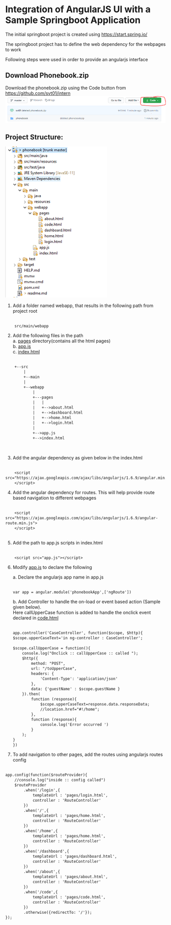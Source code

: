 # Integration of AngularJS UI with a Sample Springboot Application

The initial springboot project is created using https://start.spring.io/

The springboot project has to define the web dependency for the webpages to work

Following steps were used in order to provide an angularjs interface

## Download Phonebook.zip 
Download the phonebook.zip using the Code button from https://github.com/svt01/intern
![Download](download_phonebook.png)

## Project Structure:
![Project structure](project_structure.png)

1.	Add a folder named webapp, that results in the following path from project root

```

	src/main/webapp
```

2.	Add the following files in the path    
	a. [pages](src/main/webapp/pages/) directory(contains all the html pages)   
	b. [app.js](src/main/webapp/app.js)  
	c. [index.html](src/main/webapp/index.html)   
	

```

	+--src
		|
		+--main
		|
		+--webapp
			|
			+---pages
			|	|
			|	+-->about.html
			|	+-->dashboard.html
			|	+-->home.html
			|	+-->login.html
			|		
			+-->app.js
			+-->index.html
			


```


3. Add the angular dependency as given below in the index.html

```

	<script	src="https://ajax.googleapis.com/ajax/libs/angularjs/1.6.9/angular.min.js">
	</script>

```

	
4. Add the angular dependency for routes. This will help provide route based navigation to different webpages
	
```

	<script src="https://ajax.googleapis.com/ajax/libs/angularjs/1.6.9/angular-route.min.js">
	</script>	
	
```

5. Add the path to app.js scripts in index.html

```

	<script src="app.js"></script>

```

6. Modify [app.js](src/main/webapp/app.js) to declare the following

	a. Declare the angularjs app name in app.js
	
	```
	
	var app = angular.module('phonebookApp',['ngRoute'])
	
	```
	
	b. Add Controller to handle the on-load or event based action
	(Sample given below).   
	Here callUpperCase function is added to handle the onclick event declared in [code.html](src/main/webapp/pages/code.html)
	
	```
	
	app.controller('CaseController', function($scope, $http){
	$scope.upperCaseText='in ng-controller : CaseController';
	
	$scope.callUpperCase = function(){
		console.log("Onclick :: callUpperCase :: called ");
		$http({
			method: "POST",
			url: "/toUpperCase",
			headers: {
				'Content-Type': 'application/json'
			},
			data: {'guestName' : $scope.guestName }
		}).then(
			function (response){
				$scope.upperCaseText=response.data.responseData;
				//location.href="#!/home";
			},
			function (response){
				console.log('Error occurred ')
			}		
		);
	}
	})
	
	```
	
7. To add navigation to other pages, add the routes using angularjs routes config 

```

app.config(function($routeProvider){
	//console.log("inside :: config called")
	$routeProvider
		.when('/login',{
			templateUrl : 'pages/login.html',
			controller : 'RouteController'
		})
		.when('/',{
			templateUrl : 'pages/home.html',
			controller : 'RouteController'
		})
		.when('/home',{
			templateUrl : 'pages/home.html',
			controller : 'RouteController'
		})
		.when('/dashboard',{
			templateUrl : 'pages/dashboard.html',
			controller : 'RouteController'
		})
		.when('/about',{
			templateUrl : 'pages/about.html',
			controller : 'RouteController'
		})
		.when('/code',{
			templateUrl : 'pages/code.html',
			controller : 'RouteController'
		})
		.otherwise({redirectTo: '/'});
});


```


	
	
	
	
